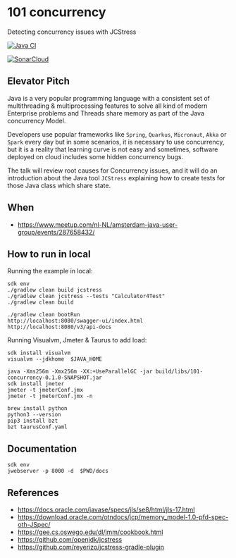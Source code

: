 # 101 concurrency

Detecting concurrency issues with JCStress

[![Java CI](https://github.com/jabrena/101-concurrency/actions/workflows/build.yml/badge.svg)](https://github.com/jabrena/101-concurrency/actions/workflows/build.yml)


[![SonarCloud](https://sonarcloud.io/images/project_badges/sonarcloud-white.svg)](https://sonarcloud.io/summary/new_code?id=jabrena_101-concurrency)

## Elevator Pitch

Java is a very popular programming language
with a consistent set of multithreading & multiprocessing features to solve
all kind of modern Enterprise problems and Threads share memory as part of the Java
concurrency Model.

Developers use popular frameworks like `Spring`, `Quarkus`,
`Micronaut`, `Akka` or `Spark` every day but in some scenarios, it is necessary to use
concurrency, but it is a reality that learning curve is not easy and sometimes,
software deployed on cloud includes some hidden concurrency bugs.

The talk will review root causes for Concurrency issues, and it will do an
introduction about the Java tool `JCStress` explaining how to create tests
for those Java class which share state.

## When

- https://www.meetup.com/nl-NL/amsterdam-java-user-group/events/287658432/

## How to run in local

Running the example in local:

```
sdk env
./gradlew clean build jcstress
./gradlew clean jcstress --tests "Calculator4Test"
./gradlew clean build

./gradlew clean bootRun
http://localhost:8080/swagger-ui/index.html
http://localhost:8080/v3/api-docs
```

Running Visualvm, Jmeter & Taurus to add load:

```
sdk install visualvm
visualvm --jdkhome  $JAVA_HOME

java -Xms256m -Xmx256m -XX:+UseParallelGC -jar build/libs/101-concurrency-0.1.0-SNAPSHOT.jar
sdk install jmeter
jmeter -t jmeterConf.jmx
jmeter -t jmeterConf.jmx -n

brew install python
python3 --version
pip3 install bzt
bzt taurusConf.yaml
```

## Documentation

```
sdk env
jwebserver -p 8000 -d  $PWD/docs
```

## References

- https://docs.oracle.com/javase/specs/jls/se8/html/jls-17.html
- https://download.oracle.com/otndocs/jcp/memory_model-1.0-pfd-spec-oth-JSpec/
- https://gee.cs.oswego.edu/dl/jmm/cookbook.html
- https://github.com/openjdk/jcstress
- https://github.com/reyerizo/jcstress-gradle-plugin
